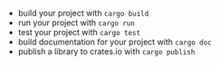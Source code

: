 -   build your project with `cargo build`
-   run your project with `cargo run`
-   test your project with `cargo test`
-   build documentation for your project with `cargo doc`
-   publish a library to crates.io with `cargo publish`